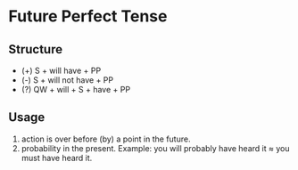 # Future Perfect Tense

## Structure

* (+) S + will have + PP
* (-) S + will not have + PP
* (?) QW + will + S + have + PP

## Usage

1. action is over before (by) a point in the future.
2. probability in the present. Example: you will probably have heard it ≈ you must have heard it.
